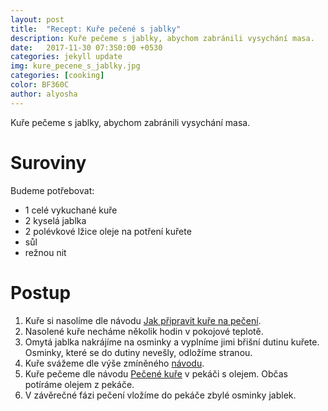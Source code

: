 ```yaml
---
layout: post
title:  "Recept: Kuře pečené s jablky"
description: Kuře pečeme s jablky, abychom zabránili vysychání masa.
date:   2017-11-30 07:3S0:00 +0530
categories: jekyll update
img: kure_pecene_s_jablky.jpg
categories: [cooking]
color: BF360C
author: alyosha
---
```


Kuře pečeme s jablky, abychom zabránili vysychání masa.

# Suroviny

Budeme potřebovat:

* 1 celé vykuchané kuře
* 2 kyselá jablka
* 2 polévkové lžice oleje na potření kuřete
* sůl
* režnou nit

# Postup

1. Kuře si nasolíme dle návodu [Jak připravit kuře na pečení](http://www.cuketka.cz/?p=11029). 
2. Nasolené kuře necháme několik hodin v pokojové teplotě. 
3. Omytá jablka nakrájíme na osminky a vyplníme jimi břišní dutinu kuřete. Osminky, které se do dutiny nevešly, odložíme stranou.
4. Kuře svážeme dle výše zmíněného [návodu](http://www.cuketka.cz/?p=11029).
5. Kuře pečeme dle návodu [Pečené kuře](https://recepty.cuketka.cz/pecene-kure/) v pekáči s olejem. Občas potíráme olejem z pekáče.  
6. V závěrečné fázi pečení vložíme do pekáče zbylé osminky jablek.
